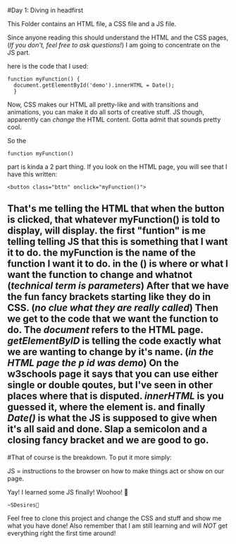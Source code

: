 #Day 1: Diving in headfirst

This Folder contains an HTML file, a CSS file and a JS file.

Since anyone reading this should understand the HTML and the CSS pages, (*If you don't, feel free to ask questions!*) I am going to concentrate on the JS part.

here is the code that I used:

    function myFunction() {
      document.getElementById('demo').innerHTML = Date();
      }
      
Now, CSS makes our HTML all pretty-like and with transitions and animations, you can make it do all sorts of creative stuff. 
JS though, apparently can *change* the HTML content. Gotta admit that sounds pretty cool.

So the 

    function myFunction() 

part is kinda a 2 part thing. If you look on the HTML page, you will see that I have this written:

    <button class="bttn" onclick="myFunction()">
    
That's me telling the HTML that when the button is clicked, that whatever myFunction() is told to display, will display.
the first "funtion" is me telling telling JS that this is something that I want it to do. 
the myFunction is the name of the function I want it to do. 
in the () is where or what I want the function to change and whatnot (*technical term is parameters*)
After that we have the fun fancy brackets starting like they do in CSS. (*no clue what they are really called*)
Then we get to the code that we want the function to do.
The *document* refers to the HTML page.
*getElementByID* is telling the code exactly what we are wanting to change by it's name. (*in the HTML page the p id was demo*)
On the w3schools page it says that you can use either single or double qoutes, but I've seen in other places where that is disputed.
*innerHTML* is you guessed it, where the element is.
and finally *Date()* is what the JS is supposed to give when it's all said and done.
Slap a semicolon and a closing fancy bracket and we are good to go.
--------------------------------------------------------------------------------------------------------------------------------------------------------

#That of course is the breakdown. To put it more simply:

JS = instructions to the browser on how to make things act or show on our page. 

Yay! I learned some JS finally! Woohoo! 🎊

    ~SDesires🌹





Feel free to clone this project and change the CSS and stuff and show me what you have done! 
Also remember that I am still learning and will *NOT* get everything right the first time around!

